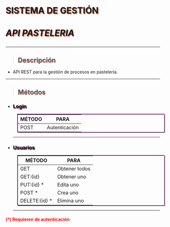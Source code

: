 # **SISTEMA DE GESTIÓN**
# **_API PASTELERIA_** <hr>
> ## Descripción
- API REST para la gestión de procesos en pastelería.

<hr>

>## Métodos

- ### **Login**
    **MÉTODO**  | **PARA**
    ------------ | -------------
    POST         | Autenticación
    <hr>

- ### **Usuarios**
    **MÉTODO**  | **PARA**
    ------------ | -------------
    GET          | Obtener todos 
    GET:{id}     | Obtener uno
    PUT:{id} *   | Edita uno
    POST *       | Crea uno
    DELETE:{id} *| Elimina uno
    <hr>

#### (*) Requieren de autenticación

<style>table{margin:15px;pading:5px;border:1px solid rgba(150,20,150);box-shadow:1px 1px rgba(20,20,20), -1px -1px rgba(20,20,20)}h1{text-shadow: 2px 2px 2px #CE5937;}h2{text-shadow: 1px 1px 1px #CE5937;}h3{text-shadow: 2px 2px 2px rgb(70,0,50);}h4{color:red;font-weight:bolder;}</style>